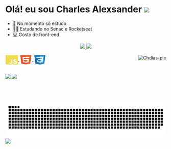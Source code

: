# Olá! eu sou Charles Alexsander <img src="https://media3.giphy.com/media/Oj4hXgRkHvcl3il860/giphy.gif?cid=ecf05e47n51yocpgx9qh1nom31kkbvo7dx8w6w9dauppcdaf&rid=giphy.gif&ct=s" width="200">

- 🔭 No momento só estudo
- 🧑‍🎓 Estudando no Senac e Rocketseat
- 💻 Gosto de front-end


<div align="center">
  <a href="https://github.com/Chdias3"> 
  <img height="180em" src="https://github-readme-stats.vercel.app/api?username=chdias3&show_icons=true&theme=radical&include_all_commits=true&count_private=true"/> 
  <img height="180em" src="https://github-readme-stats.vercel.app/api/top-langs/?username=chdias3&layout=compact&langs_count=7&theme=radical"/> 
    
</div> 
  <div style="display: inline_block"><br> 
  <img align="center" alt="Chdias-Js" height="30" width="40" src="https://raw.githubusercontent.com/devicons/devicon/master/icons/javascript/javascript-plain.svg">
  <img align="center" alt="Chdias-HTML" height="30" width="40" src="https://raw.githubusercontent.com/devicons/devicon/master/icons/html5/html5-original.svg">
  <img align="center" alt="Chdias-CSS" height="30" width="40" src="https://raw.githubusercontent.com/devicons/devicon/master/icons/css3/css3-original.svg">
  <img align="right" alt="Chdias-pic" height="150" src="https://media0.giphy.com/media/Vzet4dOllpPkM5TTlW/giphy.gif?cid=ecf05e47kzj9we7t0apuwy0ntwn82iu5zzfjvm3wjsvia0kj&rid=giphy.gif&ct=s">
</div>
  
  ##
  
 <div> 
  <a href="https://instagram.com/charlesdias81" target="_blank"><img src="https://img.shields.io/badge/-Instagram-%23E4405F?style=for-the-badge&logo=instagram&logoColor=white" target="_blank"></a>
    <a href = "https://chdias30a@gmail.com/"><img src="https://img.shields.io/badge/-Gmail-%23333?style=for-the-badge&logo=gmail&logoColor=white" target="_blank"></a>
</div>


![Snake animation](https://github.com/chdias3/chdias3/blob/output/github-contribution-grid-snake.svg)
  <img src="https://media4.giphy.com/media/29p0L1NemEYmcPZmrZ/giphy.gif" width="120">
